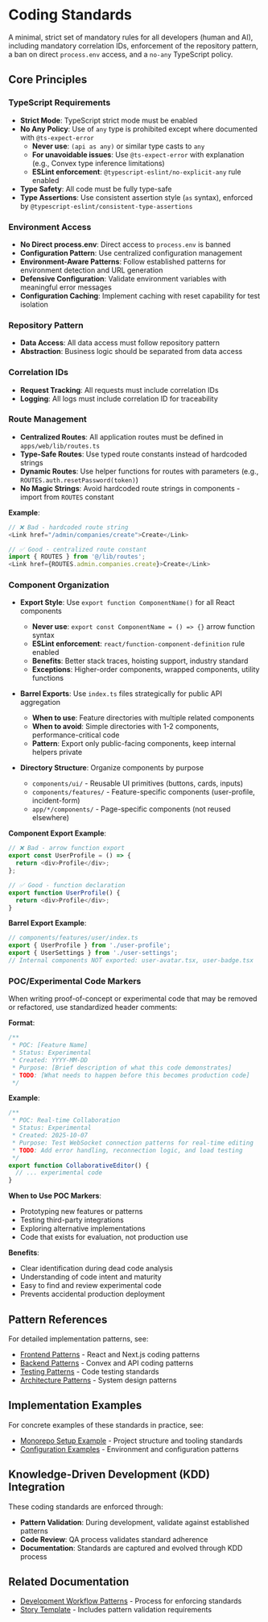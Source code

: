 # Coding Standards

A minimal, strict set of mandatory rules for all developers (human and AI), including mandatory correlation IDs, enforcement of the repository pattern, a ban on direct `process.env` access, and a `no-any` TypeScript policy.

## Core Principles

### TypeScript Requirements

- **Strict Mode**: TypeScript strict mode must be enabled
- **No Any Policy**: Use of `any` type is prohibited except where documented with `@ts-expect-error`
  - **Never use**: `(api as any)` or similar type casts to `any`
  - **For unavoidable issues**: Use `@ts-expect-error` with explanation (e.g., Convex type inference limitations)
  - **ESLint enforcement**: `@typescript-eslint/no-explicit-any` rule enabled
- **Type Safety**: All code must be fully type-safe
- **Type Assertions**: Use consistent assertion style (`as` syntax), enforced by `@typescript-eslint/consistent-type-assertions`

### Environment Access

- **No Direct process.env**: Direct access to `process.env` is banned
- **Configuration Pattern**: Use centralized configuration management
- **Environment-Aware Patterns**: Follow established patterns for environment detection and URL generation
- **Defensive Configuration**: Validate environment variables with meaningful error messages
- **Configuration Caching**: Implement caching with reset capability for test isolation

### Repository Pattern

- **Data Access**: All data access must follow repository pattern
- **Abstraction**: Business logic should be separated from data access

### Correlation IDs

- **Request Tracking**: All requests must include correlation IDs
- **Logging**: All logs must include correlation ID for traceability

### Route Management

- **Centralized Routes**: All application routes must be defined in `apps/web/lib/routes.ts`
- **Type-Safe Routes**: Use typed route constants instead of hardcoded strings
- **Dynamic Routes**: Use helper functions for routes with parameters (e.g., `ROUTES.auth.resetPassword(token)`)
- **No Magic Strings**: Avoid hardcoded route strings in components - import from `ROUTES` constant

**Example**:
```typescript
// ❌ Bad - hardcoded route string
<Link href="/admin/companies/create">Create</Link>

// ✅ Good - centralized route constant
import { ROUTES } from '@/lib/routes';
<Link href={ROUTES.admin.companies.create}>Create</Link>
```

### Component Organization

- **Export Style**: Use `export function ComponentName()` for all React components
  - **Never use**: `export const ComponentName = () => {}` arrow function syntax
  - **ESLint enforcement**: `react/function-component-definition` rule enabled
  - **Benefits**: Better stack traces, hoisting support, industry standard
  - **Exceptions**: Higher-order components, wrapped components, utility functions

- **Barrel Exports**: Use `index.ts` files strategically for public API aggregation
  - **When to use**: Feature directories with multiple related components
  - **When to avoid**: Simple directories with 1-2 components, performance-critical code
  - **Pattern**: Export only public-facing components, keep internal helpers private

- **Directory Structure**: Organize components by purpose
  - `components/ui/` - Reusable UI primitives (buttons, cards, inputs)
  - `components/features/` - Feature-specific components (user-profile, incident-form)
  - `app/*/components/` - Page-specific components (not reused elsewhere)

**Component Export Example**:
```typescript
// ❌ Bad - arrow function export
export const UserProfile = () => {
  return <div>Profile</div>;
};

// ✅ Good - function declaration
export function UserProfile() {
  return <div>Profile</div>;
}
```

**Barrel Export Example**:
```typescript
// components/features/user/index.ts
export { UserProfile } from './user-profile';
export { UserSettings } from './user-settings';
// Internal components NOT exported: user-avatar.tsx, user-badge.tsx
```

### POC/Experimental Code Markers

When writing proof-of-concept or experimental code that may be removed or refactored, use standardized header comments:

**Format**:
```typescript
/**
 * POC: [Feature Name]
 * Status: Experimental
 * Created: YYYY-MM-DD
 * Purpose: [Brief description of what this code demonstrates]
 * TODO: [What needs to happen before this becomes production code]
 */
```

**Example**:
```typescript
/**
 * POC: Real-time Collaboration
 * Status: Experimental
 * Created: 2025-10-07
 * Purpose: Test WebSocket connection patterns for real-time editing
 * TODO: Add error handling, reconnection logic, and load testing
 */
export function CollaborativeEditor() {
  // ... experimental code
}
```

**When to Use POC Markers**:
- Prototyping new features or patterns
- Testing third-party integrations
- Exploring alternative implementations
- Code that exists for evaluation, not production use

**Benefits**:
- Clear identification during dead code analysis
- Understanding of code intent and maturity
- Easy to find and review experimental code
- Prevents accidental production deployment

## Pattern References

For detailed implementation patterns, see:

- [Frontend Patterns](../patterns/frontend-patterns.md) - React and Next.js coding patterns
- [Backend Patterns](../patterns/backend-patterns.md) - Convex and API coding patterns
- [Testing Patterns](../patterns/testing-patterns.md) - Code testing standards
- [Architecture Patterns](../patterns/architecture-patterns.md) - System design patterns

## Implementation Examples

For concrete examples of these standards in practice, see:

- [Monorepo Setup Example](../examples/monorepo-setup/) - Project structure and tooling standards
- [Configuration Examples](../examples/configuration/) - Environment and configuration patterns

## Knowledge-Driven Development (KDD) Integration

These coding standards are enforced through:

- **Pattern Validation**: During development, validate against established patterns
- **Code Review**: QA process validates standard adherence
- **Documentation**: Standards are captured and evolved through KDD process

## Related Documentation

- [Development Workflow Patterns](../patterns/development-workflow-patterns.md) - Process for enforcing standards
- [Story Template](../../.bmad-core/templates/story-tmpl.yaml) - Includes pattern validation requirements
